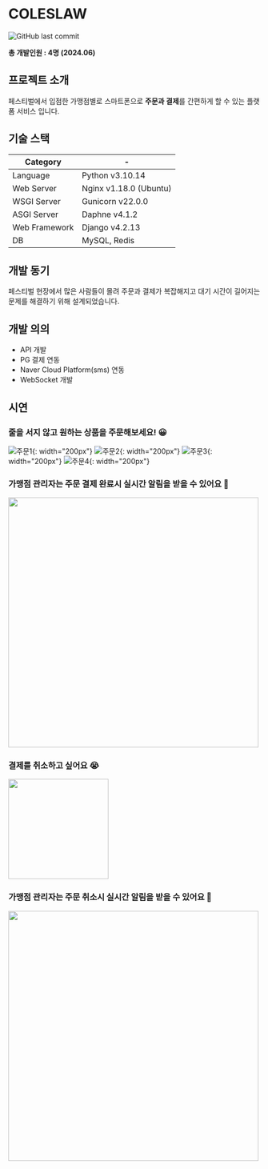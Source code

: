 # COLESLAW 

![GitHub last commit](https://img.shields.io/github/last-commit/qudwn1114/coleslaw)

**총 개발인원 : 4명 (2024.06)**

## 프로젝트 소개

 페스티벌에서 입점한 가맹점별로 스마트폰으로 **주문과 결제**를 간편하게 할 수 있는 플랫폼 서비스 입니다. 
 
## 기술 스택

|Category| - |
| --- | --- |
|Language|Python v3.10.14|
|Web Server|Nginx v1.18.0 (Ubuntu)|
|WSGI Server|Gunicorn v22.0.0|
|ASGI Server|Daphne v4.1.2|
|Web Framework|Django v4.2.13|
|DB|MySQL, Redis|


## 개발 동기

페스티벌 현장에서 많은 사람들이 몰려 주문과 결제가 복잡해지고 대기 시간이 길어지는 문제를 해결하기 위해 설계되었습니다.

## 개발 의의
 * API 개발
 * PG 결제 연동
 * Naver Cloud Platform(sms) 연동
 * WebSocket 개발


## 시연

### 줄을 서지 않고 원하는 상품을 주문해보세요! 😀

![주문1](https://github.com/qudwn1114/coleslaw/assets/39257040/34a26fed-0cd5-4b1f-a869-c65d2ce300ed){: width="200px"}
![주문2](https://github.com/qudwn1114/coleslaw/assets/39257040/9c1191f7-d0e2-4551-979a-013cb004c861){: width="200px"}
![주문3](https://github.com/qudwn1114/coleslaw/assets/39257040/0fdfc460-9bd5-4bf4-ba5c-204a0a250225){: width="200px"}
![주문4](https://github.com/qudwn1114/coleslaw/assets/39257040/134d0269-ba33-4be4-9b5a-efb1d7a78af4){: width="200px"}

### 가맹점 관리자는 주문 결제 완료시 실시간 알림을 받을 수 있어요 🤩
<img src = "https://github.com/qudwn1114/coleslaw/assets/39257040/e7493ea9-4a54-4815-9446-ceb97f518886" width="500px">

### 결제를 취소하고 싶어요 😭
<img src = "https://github.com/qudwn1114/coleslaw/assets/39257040/23e0e68e-00e8-4041-baff-1811388f50da" width="200px">

### 가맹점 관리자는 주문 취소시 실시간 알림을 받을 수 있어요  🤩
<img src = "https://github.com/qudwn1114/coleslaw/assets/39257040/4262977a-56ad-43b3-919a-4406d35a11c3" width="500px">
